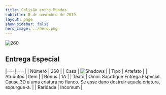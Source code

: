 ```yaml
---
title: Colisão entre Mundos
subtitle: 8 de novembro de 2019
layout: page
show_sidebar: false
hero_image: ../hero.png
---
```


![260](https://cdn.keyforgegame.com/media/card_front/pt/452_260_C98PWPG7H4FC_pt.png)

## Entrega Especial

|----|----|
| Número | 260 |
| Casa | ![Shadows](https://archonarcana.com/images/thumb/e/ee/Shadows.png/22px-Shadows.png "Sombras") |
| Tipo | Artefato |
| Atributos | Item |
| Bônus | 1A |
| Texto | Omni: Sacrifique Entrega Especial. Cause 3D a uma criatura no flanco. Se esse dano destruir aquela criatura, expurgue-a. |
| Raridade | Incomum |

